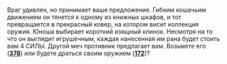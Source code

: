 Враг удивлен, но принимает ваше предложение. Гибким кошачьим движением он тянется к одному из книжных шкафов, и тот превращается в прекрасный ковер, на котором висит коллекция оружия. Юноша выбирает короткий изящный клинок. Несмотря на то что он выглядит игрушечным, каждая нанесенная им рана будет стоить вам 4 СИЛЫ. Другой меч противник предлагает вам. Возьмете его ([**378**](#n_378)) или будете драться своим оружием ([**172**](#n_172))?

